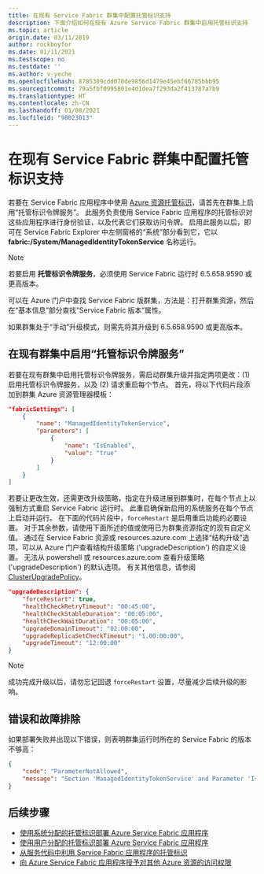 ```yaml
---
title: 在现有 Service Fabric 群集中配置托管标识支持
description: 下面介绍如何在现有 Azure Service Fabric 群集中启用托管标识支持
ms.topic: article
origin.date: 03/11/2019
author: rockboyfor
ms.date: 01/11/2021
ms.testscope: no
ms.testdate: ''
ms.author: v-yeche
ms.openlocfilehash: 8785309cdd070de9856d1479e45ebf66785bbb95
ms.sourcegitcommit: 79a5fbf0995801e4d1dea7f293da2f413787a7b9
ms.translationtype: HT
ms.contentlocale: zh-CN
ms.lasthandoff: 01/08/2021
ms.locfileid: "98023013"
---
```

<!--Pending for Verify-->
<!--Verify successfully with New Deployment-->
# <a name="configure-managed-identity-support-in-an-existing-service-fabric-cluster"></a>在现有 Service Fabric 群集中配置托管标识支持

若要在 Service Fabric 应用程序中使用 [Azure 资源托管标识](../active-directory/managed-identities-azure-resources/overview.md)，请首先在群集上启用“托管标识令牌服务”。 此服务负责使用 Service Fabric 应用程序的托管标识对这些应用程序进行身份验证，以及代表它们获取访问令牌。 启用此服务以后，即可在 Service Fabric Explorer 中左侧窗格的“系统”部分看到它，它以 **fabric:/System/ManagedIdentityTokenService** 名称运行。

> [!NOTE]
> 若要启用 **托管标识令牌服务**，必须使用 Service Fabric 运行时 6.5.658.9590 或更高版本。  
>
> 可以在 Azure 门户中查找 Service Fabric 版群集，方法是：打开群集资源，然后在“基本信息”部分查找“Service Fabric 版本”属性。 
>
> 如果群集处于“手动”升级模式，则需先将其升级到 6.5.658.9590 或更高版本。

## <a name="enable-managed-identity-token-service-in-an-existing-cluster"></a>在现有群集中启用“托管标识令牌服务”

若要在现有群集中启用托管标识令牌服务，需启动群集升级并指定两项更改：(1) 启用托管标识令牌服务，以及 (2) 请求重启每个节点。 首先，将以下代码片段添加到群集 Azure 资源管理器模板：

```json
"fabricSettings": [
    {
        "name": "ManagedIdentityTokenService",
        "parameters": [
            {
                "name": "IsEnabled",
                "value": "true"
            }
        ]
    }
]
```

若要让更改生效，还需更改升级策略，指定在升级进展到群集时，在每个节点上以强制方式重启 Service Fabric 运行时。 此重启确保新启用的系统服务在每个节点上启动并运行。 在下面的代码片段中，`forceRestart` 是启用重启功能的必要设置。 对于其余参数，请使用下面所述的值或使用已为群集资源指定的现有自定义值。 通过在 Service Fabric 资源或 resources.azure.com 上选择“结构升级”选项，可以从 Azure 门户查看结构升级策略 ('upgradeDescription') 的自定义设置。 无法从 powershell 或 resources.azure.com 查看升级策略 ('upgradeDescription') 的默认选项。 有关其他信息，请参阅 [ClusterUpgradePolicy](https://docs.azure.cn/dotnet/api/microsoft.azure.management.servicefabric.models.clusterupgradepolicy)。  

```json
"upgradeDescription": {
    "forceRestart": true,
    "healthCheckRetryTimeout": "00:45:00",
    "healthCheckStableDuration": "00:05:00",
    "healthCheckWaitDuration": "00:05:00",
    "upgradeDomainTimeout": "02:00:00",
    "upgradeReplicaSetCheckTimeout": "1.00:00:00",
    "upgradeTimeout": "12:00:00"
}
```

> [!NOTE]
> 成功完成升级以后，请勿忘记回退 `forceRestart` 设置，尽量减少后续升级的影响。 

## <a name="errors-and-troubleshooting"></a>错误和故障排除

如果部署失败并出现以下错误，则表明群集运行时所在的 Service Fabric 的版本不够高：

```json
{
    "code": "ParameterNotAllowed",
    "message": "Section 'ManagedIdentityTokenService' and Parameter 'IsEnabled' is not allowed."
}
```

## <a name="next-steps"></a>后续步骤
* [使用系统分配的托管标识部署 Azure Service Fabric 应用程序](./how-to-deploy-service-fabric-application-system-assigned-managed-identity.md)
* [使用用户分配的托管标识部署 Azure Service Fabric 应用程序](./how-to-deploy-service-fabric-application-user-assigned-managed-identity.md)
* [从服务代码中利用 Service Fabric 应用程序的托管标识](./how-to-managed-identity-service-fabric-app-code.md)
* [向 Azure Service Fabric 应用程序授予对其他 Azure 资源的访问权限](./how-to-grant-access-other-resources.md)

<!-- Update_Description: update meta properties, wording update, update link -->